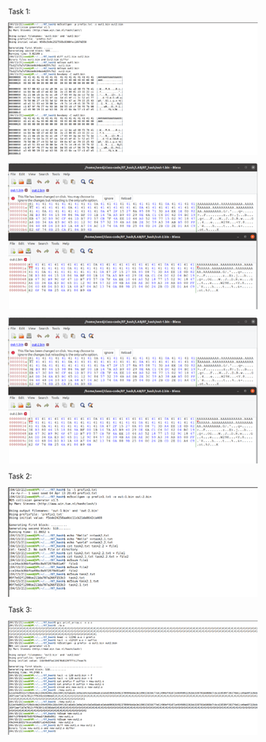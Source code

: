Task 1: 



![Task1](https://github.com/Rania-ME/csci-476-594-spring2021-private/blob/main/Task1.png)



![Task1.1](https://github.com/Rania-ME/csci-476-594-spring2021-private/blob/main/Task1.1.png)




![Task_1.1](https://github.com/Rania-ME/csci-476-594-spring2021-private/blob/main/Task_1.1.png)





Task 2: 



![Task2](https://github.com/Rania-ME/csci-476-594-spring2021-private/blob/main/Task2.png)





Task 3:




![Task3](https://github.com/Rania-ME/csci-476-594-spring2021-private/blob/main/Task3.png)
